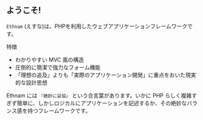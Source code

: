 ようこそ!
---------

`Ethnam` (えすな)は、PHPを利用したウェブアプリケーションフレームワークです。

特徴

* わかりやすい MVC 風の構造
* 圧倒的に簡潔で強力なフォーム機能
* 「理想の追及」よりも「実際のアプリケーション開発」に重点をおいた現実的な設計思想

Ethnam には `『絶妙に妥協』` という合言葉があります。いかに PHP らしく複雑すぎず簡単に、しかしロジカルにアプリケーションを記述するか、その絶妙なバランス感を持つフレームワークです。

